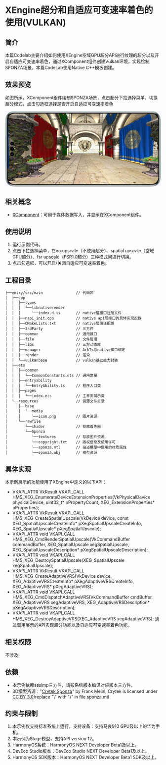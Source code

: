 # XEngine超分和自适应可变速率着色的使用(VULKAN)

## 简介

本篇Codelab主要介绍如何使用XEngine空域GPU超分API进行纹理的超分以及开启自适应可变速率着色，通过XComponent组件创建Vulkan环境，实现绘制SPONZA场景。本篇CodeLab使用Native C++模板创建。

## 效果预览

如图所示，XComponent组件绘制SPONZA场景，点击超分下拉选择菜单，切换超分模式，点击勾选框选择是否开启自适应可变速率着色

![XEngine Spatial Upscale](screenshots/device/XEngine_VULKAN_Spatial_Upscale_Example.jpg)

## 相关概念
- [XComponent](https://developer.huawei.com/consumer/cn/doc/harmonyos-references-V5/ts-basic-components-xcomponent-V5)：可用于媒体数据写入，并显示在XComponent组件。

## 使用说明

1. 运行示例代码。
2. 点击下拉选择菜单，在no upscale（不使用超分）、spatial upscale（空域GPU超分）、fsr upscale（FSR1.0超分）三种模式间进行切换。
3. 点击勾选框，可以开启/关闭自适应可变速率着色。

## 工程目录
```
├──entry/src/main	            // 代码区
│  ├──cpp
│  │  ├──types
│  │  │  └──libnativerender
│  │  │    	└──index.d.ts       // native层接口注册文件
│  │  ├──napi_init.cpp          // native api层接口的具体实现函数
│  │  ├──CMakeLists.txt         // native层编译配置
│  │  ├──3rdParty               // 三方件
│  │  ├──common                 // 通用接口
│  │  ├──file                   // 文件管理
│  │  ├──libs                   // 三方动态库
│  │  ├──manager                // ArkTs与native接口绑定
│  │  ├──render                 // 渲染
│  │  └──vulkanbase             // vulkan基础能力封装
│  ├──ets
│  │  ├──common
│  │  │  └──CommonConstants.ets // 通用常量
│  │  ├──entryability
│  │  │  └──EntryAbility.ts 	// 程序入口类
│  │  ├──pages
│  │  │  └──index.ets       	// 主界面展示类
│  └──resources                 // 资源文件目录
│     ├──base
│     │  └──media
│     │     └──icon.png        	// 图片资源
│     └──rawfile
│     	 └──shader              // 存放着色器
│        └──Sponza
│ 	        └──textures	        // 存放图片资源
│ 	        └──copyright.txt    // 版权信息及使用许可
│ 	        └──sponza.mtl       // 描述模型中使用的材质属性
│           └──sponza.obj     	// 模型资源
```

## 具体实现
本示例展示的功能使用了XEngine中定义的以下API：
* VKAPI_ATTR VkResult VKAPI_CALL HMS_XEG_EnumerateDeviceExtensionProperties(VkPhysicalDevice physicalDevice, uint32_t* pPropertyCount, XEG_ExtensionProperties* pProperties);
* VKAPI_ATTR VkResult VKAPI_CALL HMS_XEG_CreateSpatialUpscale(VkDevice device, const XEG_SpatialUpscaleCreateInfo*  pXegSpatialUpscaleCreateInfo, XEG_SpatialUpscale* pXegSpatialUpscale);
* VKAPI_ATTR void VKAPI_CALL HMS_XEG_CmdRenderSpatialUpscale(VkCommandBuffer commandBuffer, XEG_SpatialUpscale xegSpatialUpscale, XEG_SpatialUpscaleDescription* pXegSpatialUpscaleDescription);
* VKAPI_ATTR void VKAPI_CALL HMS_XEG_DestroySpatialUpscale(XEG_SpatialUpscale xegSpatialUpscale);
* VKAPI_ATTR VkResult VKAPI_CALL HMS_XEG_CreateAdaptiveVRS(VkDevice device, XEG_AdaptiveVRSCreateInfo* pXegAdaptiveVRSCreateInfo, XEG_AdaptiveVRS* pXegAdaptiveVRS);
* VKAPI_ATTR void VKAPI_CALL HMS_XEG_CmdDispatchAdaptiveVRS(VkCommandBuffer cmdBuffer, XEG_AdaptiveVRS xegAdaptiveVRS, XEG_AdaptiveVRSDescription* pXegAdaptiveVRSDescription);
* VKAPI_ATTR void VKAPI_CALL HMS_XEG_DestroyAdaptiveVRS(XEG_AdaptiveVRS xegAdaptiveVRS);
通过调用展示的API实现超分功能以及自适应可变速率着色功能。

## 相关权限

不涉及

## 依赖

* 本示例依赖assimp三方件，请按系统版本编译对应版本三方件。
* 3D模型资源："[Crytek Sponza](https://casual-effects.com/data/)" by Frank Meinl, Crytek is licensed under [CC BY 3.0](https://creativecommons.org/licenses/by/3.0/)/replace "\\\" with "/" in file sponza.mtl

## 约束与限制

1. 本示例仅支持标准系统上运行，支持设备：支持马良910 GPU及以上的华为手机。
2. 本示例为Stage模型，支持API version 12。
3. HarmonyOS系统：HarmonyOS NEXT Developer Beta1及以上。
4. DevEco Studio版本：DevEco Studio NEXT Developer Beta1及以上。
5. HarmonyOS SDK版本：HarmonyOS NEXT Developer Beta1 SDK及以上。
